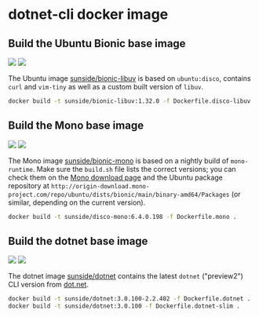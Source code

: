 # dotnet-cli docker image

## Build the Ubuntu Bionic base image

[![](https://images.microbadger.com/badges/version/sunside/trusty-libuv.svg)](http://microbadger.com/images/sunside/trusty-libuv "Get your own version badge on microbadger.com") [![](https://images.microbadger.com/badges/image/sunside/bionic-libuv.svg)](http://microbadger.com/images/sunside/xenial-libuv "Get your own image badge on microbadger.com")

The Ubuntu image [sunside/bionic-libuv](https://hub.docker.com/r/sunside/disco-libuv/) is based on `ubuntu:disco`, contains `curl` and `vim-tiny` as well as a custom built version of `libuv`.

```bash
docker build -t sunside/bionic-libuv:1.32.0 -f Dockerfile.disco-libuv .
```

## Build the Mono base image

[![](https://images.microbadger.com/badges/version/sunside/xenial-mono.svg)](http://microbadger.com/images/sunside/trusty-mono "Get your own version badge on microbadger.com") [![](https://images.microbadger.com/badges/image/sunside/xenial-mono.svg)](http://microbadger.com/images/sunside/xenial-mono "Get your own image badge on microbadger.com")

The Mono image [sunside/bionic-mono](https://hub.docker.com/r/sunside/bionic-mono/) is based on a nightly build of `mono-runtime`. Make sure the `build.sh` file lists the correct versions;
you can check them on the [Mono download page](https://www.mono-project.com/download/stable/#download-lin) and the Ubuntu package repository at `http://origin-download.mono-project.com/repo/ubuntu/dists/bionic/main/binary-amd64/Packages` (or similar, depending on the current version).

```bash
docker build -t sunside/disco-mono:6.4.0.198 -f Dockerfile.mono .
```

## Build the dotnet base image

[![](https://images.microbadger.com/badges/version/sunside/dotnet.svg)](http://microbadger.com/images/sunside/dotnet "Get your own version badge on microbadger.com") [![](https://images.microbadger.com/badges/image/sunside/dotnet.svg)](http://microbadger.com/images/sunside/dotnet "Get your own image badge on microbadger.com")

The dotnet image [sunside/dotnet](https://hub.docker.com/r/sunside/dotnet/) contains the latest  `dotnet` ("preview2") CLI version from [dot.net](https://dot.net).

```bash
docker build -t sunside/dotnet:3.0.100-2.2.402 -f Dockerfile.dotnet .
docker build -t sunside/dotnet:3.0.100 -f Dockerfile.dotnet-slim .
```
